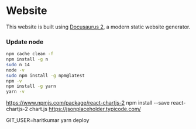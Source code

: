 # Website
This website is built using [Docusaurus 2](https://v2.docusaurus.io/), a modern static website generator.


### Update node
```sh
npm cache clean -f
npm install -g n
sudo n 14
node -v
sudo npm install -g npm@latest
npm -v
npm install -g yarn
yarn -v
```
https://www.npmjs.com/package/react-chartjs-2
npm install --save react-chartjs-2 chart.js
https://jsonplaceholder.typicode.com/

GIT_USER=haritkumar yarn deploy